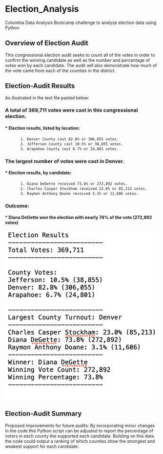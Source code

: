 # Election_Analysis
Columbia Data Analysis Bootcamp challenge to analyze election data using Python

## Overview of Election Audit
This congressional election audit seeks to count all of the votes in order to confirm the winning candidate as well as the number and percentage of votes won by each candidate. The audit will also demonstrate how much of the vote came from each of the counties in the district.

## Election-Audit Results
As illustrated in the text file pasted below:
### A total of 369,711 votes were cast in this congressional election.
#### * Election results, listed by location:

           1. Denver County cast 82.8% or 306,055 votes.
           2. Jefferson County cast 10.5% or 38,855 votes.
           3. Arapahoe County cast 6.7% or 24,801 votes.

### The largest number of votes were cast in Denver.
#### * Election results, by candidate:
           1. Diana DeGette received 73.8% or 272,892 votes.
           2. Charles Casper Stockham received 23.0% or 85,213 votes.
           3. Raymon Anthony Doane received 3.1% or 11,606 votes.

### Outcome: 
#### * Diana DeGette won the election with nearly 74% of the vote (272,892 votes)

![Results of the Congressional Election Audit](Resources/ElectionResults.png) 

## Election-Audit Summary

Proposed improvements for future audits: By incorporating minor changes in the code this Python script can be adjusted to report the percentage of voters in each county the supported each candidate. Building on this data the code could output a ranking of which counties show the strongest and weakest support for each candidate. 